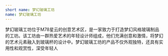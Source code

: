 ```yaml
---
short name: 梦幻玻璃工坊
name: 梦幻玻璃工坊
---
```

梦幻玻璃工坊位于M78星云的创意艺术区，是一家致力于打造梦幻风格玻璃制品的工坊。该工坊由一群热爱艺术的年轻设计师组成，他们充满创意和激情，将梦幻的艺术元素融入到玻璃杯的设计中。梦幻玻璃工坊的产品不仅外观独特，还具有实用性和观赏性，深受年轻人
